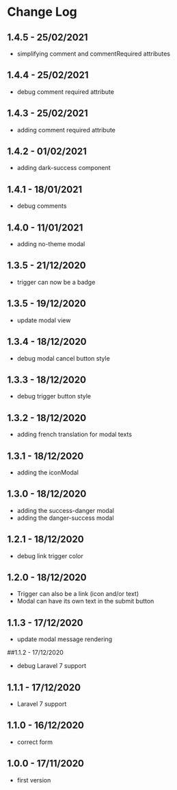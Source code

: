 # Change Log

## 1.4.5 - 25/02/2021

- simplifying comment and commentRequired attributes

## 1.4.4 - 25/02/2021

- debug comment required attribute

## 1.4.3 - 25/02/2021

- adding comment required attribute 

## 1.4.2 - 01/02/2021

- adding dark-success component

## 1.4.1 - 18/01/2021

- debug comments

## 1.4.0 - 11/01/2021

- adding no-theme modal

## 1.3.5 - 21/12/2020

- trigger can now be a badge

## 1.3.5 - 19/12/2020

- update modal view

## 1.3.4 - 18/12/2020

- debug modal cancel button style

## 1.3.3 - 18/12/2020

- debug trigger button style

## 1.3.2 - 18/12/2020

- adding french translation for modal texts

## 1.3.1 - 18/12/2020

- adding the iconModal

## 1.3.0 - 18/12/2020

- adding the success-danger modal
- adding the danger-success modal

## 1.2.1 - 18/12/2020

- debug link trigger color

## 1.2.0 - 18/12/2020

- Trigger can also be a link (icon and/or text)
- Modal can have its own text in the submit button

## 1.1.3 - 17/12/2020

- update modal message rendering

##1.1.2 - 17/12/2020

- debug Laravel 7 support

## 1.1.1 - 17/12/2020

- Laravel 7 support

## 1.1.0 - 16/12/2020

- correct form

## 1.0.0 - 17/11/2020

- first version
